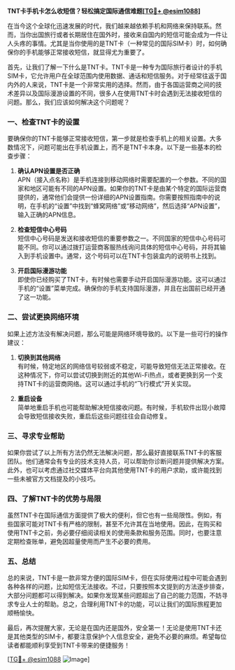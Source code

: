**TNT卡手机卡怎么收短信？轻松搞定国际通信难题[[TG💪+ @esim1088](https://t.me/s/esim1088)]**

在当今这个全球化迅速发展的时代，我们越来越依赖手机和网络来保持联系。然而，当你出国旅行或者长期居住在国外时，接收来自国内的短信可能会成为一件让人头疼的事情。尤其是当你使用的是TNT卡（一种常见的国际SIM卡）时，如何确保你的手机能够正常接收短信，就显得尤为重要了。

首先，让我们了解一下什么是TNT卡。TNT卡是一种专为国际旅行者设计的手机SIM卡，它允许用户在全球范围内使用数据、通话和短信服务。对于经常往返于国内外的人来说，TNT卡是一个非常实用的选择。然而，由于各国运营商之间的技术差异以及国际漫游设置的不同，很多人在使用TNT卡时会遇到无法接收短信的问题。那么，我们应该如何解决这个问题呢？

### **一、检查TNT卡的设置**

要确保你的TNT卡能够正常接收短信，第一步就是检查手机上的相关设置。大多数情况下，问题可能出在手机设置上，而不是TNT卡本身。以下是一些基本的检查步骤：

1. **确认APN设置是否正确**  
   APN（接入点名称）是手机连接到移动网络时需要配置的一个参数。不同的国家和地区可能有不同的APN设置。如果你的TNT卡是由某个特定的国际运营商提供的，通常他们会提供一份详细的APN设置指南。你需要按照指南中的说明，在手机的“设置”中找到“蜂窝网络”或“移动网络”，然后选择“APN设置”，输入正确的APN信息。

2. **检查短信中心号码**  
   短信中心号码是发送和接收短信的重要参数之一。不同国家的短信中心号码可能不同。你可以通过拨打运营商客服热线询问具体的短信中心号码，并将其输入到手机设置中。通常，这个号码可以在TNT卡包装盒内的说明书上找到。

3. **开启国际漫游功能**  
   即使你已经购买了TNT卡，有时候也需要手动开启国际漫游功能。这可以通过手机的“设置”菜单完成。确保你的手机支持国际漫游，并且在出国前已经开通了这一功能。

### **二、尝试更换网络环境**

如果上述方法没有解决问题，那么可能是网络环境导致的。以下是一些可行的操作建议：

1. **切换到其他网络**  
   有时候，特定地区的网络信号较弱或不稳定，可能导致短信无法正常接收。在这种情况下，你可以尝试切换到附近的其他Wi-Fi热点，或者更换到另一个支持TNT卡的运营商网络。这可以通过手机的“飞行模式”开关实现。

2. **重启设备**  
   简单地重启手机也可能帮助解决短信接收问题。有时候，手机软件出现小故障会导致短信接收失败，重启后这些问题往往会自动修复。

### **三、寻求专业帮助**

如果你尝试了以上所有方法仍然无法解决问题，那么最好直接联系TNT卡的客服团队。他们通常会有专业的技术支持人员，可以帮助你诊断问题并提供解决方案。此外，也可以考虑通过社交媒体平台向其他使用TNT卡的用户求助，或许能找到一些未被官方文档提及的小技巧。

### **四、了解TNT卡的优势与局限**

虽然TNT卡在国际通信方面提供了极大的便利，但它也有一些局限性。例如，有些国家可能对TNT卡有严格的限制，甚至不允许其在当地使用。因此，在购买和使用TNT卡之前，务必要仔细阅读相关的使用条款和服务范围。同时，也要注意定期检查账单，避免因超量使用而产生不必要的费用。

### **五、总结**

总的来说，TNT卡是一款非常方便的国际SIM卡，但在实际使用过程中可能会遇到各种各样的问题，比如短信无法接收。不过，只要按照本文提到的方法逐步排查，大部分问题都可以得到解决。如果你发现某些问题超出了自己的能力范围，不妨寻求专业人士的帮助。总之，合理利用TNT卡的功能，可以让我们的国际旅程更加顺畅愉快。

最后，再次提醒大家，无论是在国内还是国外，安全第一！无论是使用TNT卡还是其他类型的SIM卡，都要注意保护个人信息安全，避免不必要的麻烦。希望每位读者都能顺利享受到TNT卡带来的便捷服务！

[[TG💪+ @esim1088](https://t.me/s/esim1088) ![Image](https://i.postimg.cc/4NQfJmqS/Snipaste-2025-05-13-00-14-12.png)]